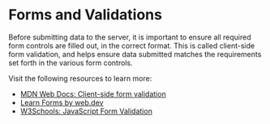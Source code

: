 # Forms and Validations

Before submitting data to the server, it is important to ensure all required form controls are filled out, in the correct format. This is called client-side form validation, and helps ensure data submitted matches the requirements set forth in the various form controls.

Visit the following resources to learn more:

- [MDN Web Docs: Client-side form validation](https://developer.mozilla.org/en-US/docs/Learn/Forms/Form_validation)
- [Learn Forms by web.dev](https://web.dev/learn/forms/)
- [W3Schools: JavaScript Form Validation](https://www.w3schools.com/js/js_validation.asp)


